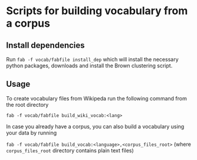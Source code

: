 # Scripts for building vocabulary from a corpus

## Install dependencies

Run `fab -f vocab/fabfile install_dep` which will install the necessary python packages, downloads and install the Brown clustering script.

## Usage

To create vocabulary files from Wikipeda run the following command from the root directory

`fab -f vocab/fabfile build_wiki_vocab:<lang>`

In case you already have a corpus, you can also build a vocabulary using your data by running

`fab -f vocab/fabfile build_vocab:<language>,<corpus_files_root>` (where `corpus_files_root` directory contains plain text files)
